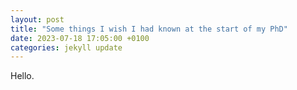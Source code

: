 ```yaml
---
layout: post
title: "Some things I wish I had known at the start of my PhD"
date: 2023-07-18 17:05:00 +0100
categories: jekyll update
---
```

Hello.